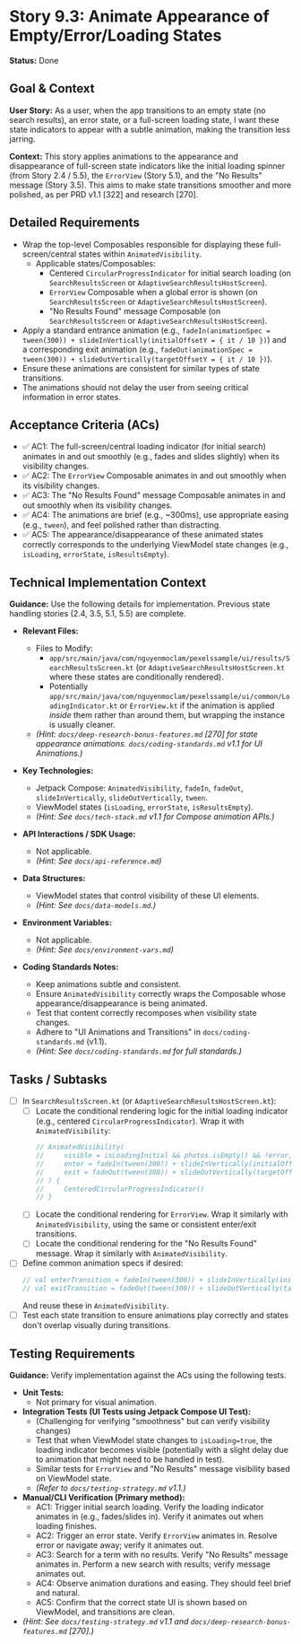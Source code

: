 # Story 9.3: Animate Appearance of Empty/Error/Loading States

**Status:** Done

## Goal & Context

**User Story:** As a user, when the app transitions to an empty state (no search results), an error state, or a full-screen loading state, I want these state indicators to appear with a subtle animation, making the transition less jarring.

**Context:** This story applies animations to the appearance and disappearance of full-screen state indicators like the initial loading spinner (from Story 2.4 / 5.5), the `ErrorView` (Story 5.1), and the "No Results" message (Story 3.5). This aims to make state transitions smoother and more polished, as per PRD v1.1 [322] and research [270].

## Detailed Requirements

* Wrap the top-level Composables responsible for displaying these full-screen/central states within `AnimatedVisibility`.
    * Applicable states/Composables:
        * Centered `CircularProgressIndicator` for initial search loading (on `SearchResultsScreen` or `AdaptiveSearchResultsHostScreen`).
        * `ErrorView` Composable when a global error is shown (on `SearchResultsScreen` or `AdaptiveSearchResultsHostScreen`).
        * "No Results Found" message Composable (on `SearchResultsScreen` or `AdaptiveSearchResultsHostScreen`).
* Apply a standard entrance animation (e.g., `fadeIn(animationSpec = tween(300)) + slideInVertically(initialOffsetY = { it / 10 })`) and a corresponding exit animation (e.g., `fadeOut(animationSpec = tween(300)) + slideOutVertically(targetOffsetY = { it / 10 })`).
* Ensure these animations are consistent for similar types of state transitions.
* The animations should not delay the user from seeing critical information in error states.

## Acceptance Criteria (ACs)

* ✅ AC1: The full-screen/central loading indicator (for initial search) animates in and out smoothly (e.g., fades and slides slightly) when its visibility changes.
* ✅ AC2: The `ErrorView` Composable animates in and out smoothly when its visibility changes.
* ✅ AC3: The "No Results Found" message Composable animates in and out smoothly when its visibility changes.
* ✅ AC4: The animations are brief (e.g., ~300ms), use appropriate easing (e.g., `tween`), and feel polished rather than distracting.
* ✅ AC5: The appearance/disappearance of these animated states correctly corresponds to the underlying ViewModel state changes (e.g., `isLoading`, `errorState`, `isResultsEmpty`).

## Technical Implementation Context

**Guidance:** Use the following details for implementation. Previous state handling stories (2.4, 3.5, 5.1, 5.5) are complete.

* **Relevant Files:**
    * Files to Modify:
        * `app/src/main/java/com/nguyenmoclam/pexelssample/ui/results/SearchResultsScreen.kt` (or `AdaptiveSearchResultsHostScreen.kt` where these states are conditionally rendered).
        * Potentially `app/src/main/java/com/nguyenmoclam/pexelssample/ui/common/LoadingIndicator.kt` or `ErrorView.kt` if the animation is applied *inside* them rather than around them, but wrapping the instance is usually cleaner.
    * _(Hint: `docs/deep-research-bonus-features.md` [270] for state appearance animations. `docs/coding-standards.md` v1.1 for UI Animations.)_

* **Key Technologies:**
    * Jetpack Compose: `AnimatedVisibility`, `fadeIn`, `fadeOut`, `slideInVertically`, `slideOutVertically`, `tween`.
    * ViewModel states (`isLoading`, `errorState`, `isResultsEmpty`).
    * _(Hint: See `docs/tech-stack.md` v1.1 for Compose animation APIs.)_

* **API Interactions / SDK Usage:**
    * Not applicable.
    * _(Hint: See `docs/api-reference.md`)_

* **Data Structures:**
    * ViewModel states that control visibility of these UI elements.
    * _(Hint: See `docs/data-models.md`.)_

* **Environment Variables:**
    * Not applicable.
    * _(Hint: See `docs/environment-vars.md`)_

* **Coding Standards Notes:**
    * Keep animations subtle and consistent.
    * Ensure `AnimatedVisibility` correctly wraps the Composable whose appearance/disappearance is being animated.
    * Test that content correctly recomposes when visibility state changes.
    * Adhere to "UI Animations and Transitions" in `docs/coding-standards.md` (v1.1).
    * _(Hint: See `docs/coding-standards.md` for full standards.)_

## Tasks / Subtasks

* [ ] In `SearchResultsScreen.kt` (or `AdaptiveSearchResultsHostScreen.kt`):
    * [ ] Locate the conditional rendering logic for the initial loading indicator (e.g., centered `CircularProgressIndicator`). Wrap it with `AnimatedVisibility`:
      ```kotlin
      // AnimatedVisibility(
      //     visible = isLoadingInitial && photos.isEmpty() && !error, // Your condition
      //     enter = fadeIn(tween(300)) + slideInVertically(initialOffsetY = { fullHeight -> fullHeight / 10 }),
      //     exit = fadeOut(tween(300)) + slideOutVertically(targetOffsetY = { fullHeight -> fullHeight / 10 })
      // ) {
      //     CenteredCircularProgressIndicator()
      // }
      ```
    * [ ] Locate the conditional rendering for `ErrorView`. Wrap it similarly with `AnimatedVisibility`, using the same or consistent enter/exit transitions.
    * [ ] Locate the conditional rendering for the "No Results Found" message. Wrap it similarly with `AnimatedVisibility`.
* [ ] Define common animation specs if desired:
    ```kotlin
    // val enterTransition = fadeIn(tween(300)) + slideInVertically(initialOffsetY = { it / 10 })
    // val exitTransition = fadeOut(tween(300)) + slideOutVertically(targetOffsetY = { it / 10 })
    ```
    And reuse these in `AnimatedVisibility`.
* [ ] Test each state transition to ensure animations play correctly and states don't overlap visually during transitions.

## Testing Requirements

**Guidance:** Verify implementation against the ACs using the following tests.

* **Unit Tests:**
    * Not primary for visual animation.
* **Integration Tests (UI Tests using Jetpack Compose UI Test):**
    * (Challenging for verifying "smoothness" but can verify visibility changes)
    * Test that when ViewModel state changes to `isLoading=true`, the loading indicator becomes visible (potentially with a slight delay due to animation that might need to be handled in test).
    * Similar tests for `ErrorView` and "No Results" message visibility based on ViewModel state.
    * _(Refer to `docs/testing-strategy.md` v1.1.)_
* **Manual/CLI Verification (Primary method):**
    * AC1: Trigger initial search loading. Verify the loading indicator animates in (e.g., fades/slides in). Verify it animates out when loading finishes.
    * AC2: Trigger an error state. Verify `ErrorView` animates in. Resolve error or navigate away; verify it animates out.
    * AC3: Search for a term with no results. Verify "No Results" message animates in. Perform a new search with results; verify message animates out.
    * AC4: Observe animation durations and easing. They should feel brief and natural.
    * AC5: Confirm that the correct state UI is shown based on ViewModel, and transitions are clean.
* _(Hint: See `docs/testing-strategy.md` v1.1 and `docs/deep-research-bonus-features.md` [270].)_